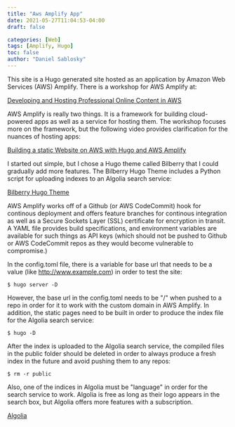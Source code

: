 ```yaml
---
title: "Aws Amplify App"
date: 2021-05-27T11:04:53-04:00
draft: false

categories: [Web]
tags: [Amplify, Hugo]
toc: false
author: "Daniel Sablosky"
---
```

This site is a Hugo generated site hosted as an application by Amazon Web Services (AWS) Amplify.  There is a workshop for AWS Amplify at:

[Developing and Hosting Professional Online Content in AWS](https://hosting-hugo-content.workshop.aws/)

AWS Amplify is really two things.  It is a framework for building cloud-powered apps as well as a service for hosting them.  The workshop focuses more on the framework, but the following video provides clarification for the nuances of hosting apps:

[Building a static Website on AWS with Hugo and AWS Amplify](https://www.youtube.com/watch?v=50xVrCv2OB4)

I started out simple, but I chose a Hugo theme called Bilberry that I could gradually add more features. The Bilberry Hugo Theme includes a Python script for uploading indexes to an Algolia search service:

[Bilberry Hugo Theme](https://themes.gohugo.io/bilberry-hugo-theme/)

AWS Amplify works off of a Github (or AWS CodeCommit) hook for continous deployment and offers feature branches for continous integration as well as a Secure Sockets Layer (SSL) certificate for encryption in transit.  A YAML file provides build specifications, and environment variables are available for such things as API keys (which should not be pushed to Github or AWS CodeCommit repos as they would become vulnerable to compromise.)

In the config.toml file, there is a variable for base url that needs to be a value (like http://www.example.com) in order to test the site:

```
$ hugo server -D
```

However, the base url in the config.toml needs to be "/" when pushed to a repo in order for it to work with the custom domain in AWS Amplify.  In addition, the static pages need to be built in order to produce the index file for the Algolia search service:

```
$ hugo -D
```

After the index is uploaded to the Algolia search service, the compiled files in the public folder should be deleted in order to always produce a fresh index in the future and avoid pushing them to any repos:

```
$ rm -r public
```

Also, one of the indices in Algolia must be "language" in order for the search service to work.  Algolia is free as long as their logo appears in the search box, but Algolia offers more features with a subscription.

[Algolia](https://www.algolia.com/)